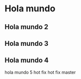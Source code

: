 # Hola mundo

## Hola mundo 2

## Hola mundo 3

## Hola mundo 4

hola mundo 5
hot fix
hot fix master
